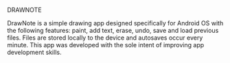 DRAWNOTE

DrawNote is a simple drawing app designed specifically for Android OS with the following features: paint, add text, erase, undo, save and load previous files.
Files are stored locally to the device and autosaves occur every minute. This app was developed with the sole intent of improving app development skills.

